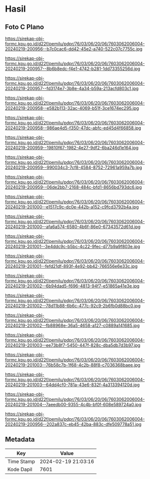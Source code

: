 # Hasil

## Foto C Plano

https://sirekap-obj-formc.kpu.go.id/d22f/pemilu/pdpr/76/03/06/20/06/7603062006004-20240219-200956--b7c0cac6-dd42-45e2-a740-522c07c7755c.jpg

https://sirekap-obj-formc.kpu.go.id/d22f/pemilu/pdpr/76/03/06/20/06/7603062006004-20240219-200957--8b6b8edc-f4e1-4742-b281-1dd73355256d.jpg

https://sirekap-obj-formc.kpu.go.id/d22f/pemilu/pdpr/76/03/06/20/06/7603062006004-20240219-200957--fd3174e7-3b8e-4a34-b59a-213acfd803c1.jpg

https://sirekap-obj-formc.kpu.go.id/d22f/pemilu/pdpr/76/03/06/20/06/7603062006004-20240219-200958--e582b113-32ac-4069-b51f-3ce1674ec295.jpg

https://sirekap-obj-formc.kpu.go.id/d22f/pemilu/pdpr/76/03/06/20/06/7603062006004-20240219-200958--986ae4d5-f350-47dc-abfc-ed45d4f66858.jpg

https://sirekap-obj-formc.kpu.go.id/d22f/pemilu/pdpr/76/03/06/20/06/7603062006004-20240219-200959--19810f67-1982-4e27-9df2-6ba246d1e164.jpg

https://sirekap-obj-formc.kpu.go.id/d22f/pemilu/pdpr/76/03/06/20/06/7603062006004-20240219-200959--990034c3-7cf8-4584-8752-72961a959a7b.jpg

https://sirekap-obj-formc.kpu.go.id/d22f/pemilu/pdpr/76/03/06/20/06/7603062006004-20240219-200959--06de2bb7-2168-484c-bfd1-8656bd793dc6.jpg

https://sirekap-obj-formc.kpu.go.id/d22f/pemilu/pdpr/76/03/06/20/06/7603062006004-20240219-201000--e1517c9c-dc0e-442b-a152-c9fcd3792b4a.jpg

https://sirekap-obj-formc.kpu.go.id/d22f/pemilu/pdpr/76/03/06/20/06/7603062006004-20240219-201000--afa6a574-6580-4b6f-86e0-67343572d61d.jpg

https://sirekap-obj-formc.kpu.go.id/d22f/pemilu/pdpr/76/03/06/20/06/7603062006004-20240219-201001--3e4ddc9c-b5bc-4c22-9fec-d77b9a9f803e.jpg

https://sirekap-obj-formc.kpu.go.id/d22f/pemilu/pdpr/76/03/06/20/06/7603062006004-20240219-201001--fefd21df-893f-4e92-bb42-766556e6e33c.jpg

https://sirekap-obj-formc.kpu.go.id/d22f/pemilu/pdpr/76/03/06/20/06/7603062006004-20240219-201002--6b94dad5-f696-4813-94f7-e51865a41e3e.jpg

https://sirekap-obj-formc.kpu.go.id/d22f/pemilu/pdpr/76/03/06/20/06/7603062006004-20240219-201002--78d11b88-6b6c-477c-92c9-2b6fb0d88bc0.jpg

https://sirekap-obj-formc.kpu.go.id/d22f/pemilu/pdpr/76/03/06/20/06/7603062006004-20240219-201002--fb88968e-36a5-4658-a127-c0889a141685.jpg

https://sirekap-obj-formc.kpu.go.id/d22f/pemilu/pdpr/76/03/06/20/06/7603062006004-20240219-201003--ee73b8f7-5450-447f-828c-dba5db7d3b97.jpg

https://sirekap-obj-formc.kpu.go.id/d22f/pemilu/pdpr/76/03/06/20/06/7603062006004-20240219-201003--76b58c7b-1f68-4c2b-88f8-c7036368baee.jpg

https://sirekap-obj-formc.kpu.go.id/d22f/pemilu/pdpr/76/03/06/20/06/7603062006004-20240219-201003--64dd4cf0-781a-43e6-832f-4a313394120d.jpg

https://sirekap-obj-formc.kpu.go.id/d22f/pemilu/pdpr/76/03/06/20/06/7603062006004-20240219-201004--7aeedb00-9355-4c4b-bf0f-608e589724a0.jpg

https://sirekap-obj-formc.kpu.go.id/d22f/pemilu/pdpr/76/03/06/20/06/7603062006004-20240219-200956--202a837c-eb45-42ba-883c-dfe509778a51.jpg


## Metadata

| Key        | Value               |
| ---------- | ------------------- |
| Time Stamp | 2024-02-19 21:03:16 |
| Kode Dapil | 7601                |



